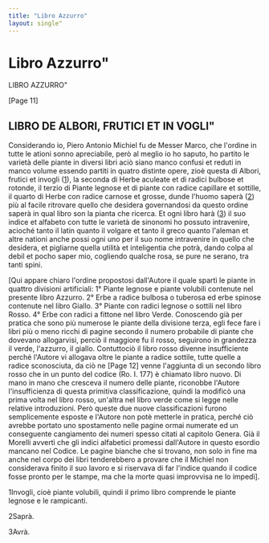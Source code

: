 ```yaml
---
title: "Libro Azzurro"
layout: single"
---
```


Libro Azzurro"
=============

LIBRO AZZURRO"

\[Page 11\]

LIBRO DE ALBORI, FRUTICI ET IN VOGLI"
------------------------------------

Considerando io, Piero Antonio Michiel fu de Messer Marco, che l'ordine in tutte le ationi sonno apreciabile, però al meglio io ho saputo, ho partito le varietà delle piante in diversi libri aciò siano manco confusi et reduti in manco volume essendo partiti in quatro distinte opere, zioè questa di Albori, frutici et invogli ([1](#prN1 "1")), la seconda di Herbe aculeate et di radici bulbose et rotonde, il terzio di Piante legnose et di piante con radice capillare et sottille, il quarto di Herbe con radice carnose et grosse, dunde l'huomo saperà ([2](#prN2 "2")) più al facile ritrovare quello che desidera governandosi da questo ordine saperà in qual libro son la pianta che ricerca. Et ogni libro harà ([3](#prN3 "3")) il suo indice et alfabeto con tutte le varietà de sinonomi ho possuto intravenire, acioché tanto il latin quanto il volgare et tanto il greco quanto l'aleman et altre nationi anche possi ogni uno per il suo nome intravenire in quello che desidera, et pigliarne quella utilità et inteligentia che potrà, dando colpa al debil et pocho saper mio, cogliendo qualche rosa, se pure ne serano, tra tanti spini.

\[Qui appare chiaro l'ordine propostosi dall'Autore il quale spartì le piante in quattro divisioni artificiali: 1° Piante legnose e piante volubili contenute nel presente libro Azzurro. 2° Erbe a radice bulbosa o tuberosa ed erbe spinose contenute nel libro Giallo. 3° Piante con radici legnose o sottili nel libro Rosso. 4° Erbe con radici a fittone nel libro Verde. Conoscendo già per pratica che sono più numerose le piante della divisione terza, egli fece fare i libri più o meno ricchi di pagine secondo il numero probabile di piante che dovevano allogarvisi, perciò il maggiore fu il rosso, seguirono in grandezza il verde, l'azzurro, il giallo. Contuttociò il libro rosso divenne insufficiente perché l'Autore vi allogava oltre le piante a radice sottile, tutte quelle a radice sconosciuta, da ciò ne \[Page 12\] venne l'aggiunta di un secondo libro rosso che in un punto del codice (Ro. I. 177) è chiamato libro nuovo. Di mano in mano che cresceva il numero delle piante, riconobbe l'Autore l'insufficienza di questa primitiva classificazione, quindi la modificò una prima volta nel libro rosso, un'altra nel libro verde come si legge nelle relative introduzioni. Però queste due nuove classificazioni furono semplicemente esposte e l'Autore non potè metterle in pratica, perché ciò avrebbe portato uno spostamento nelle pagine ormai numerate ed un conseguente cangiamento dei numeri spesso citati al capitolo Genera. Già il Morelli avvertì che gli indici alfabetici promessi dall'Autore in questo esordio mancano nel Codice. Le pagine bianche che si trovano, non solo in fine ma anche nel corpo dei libri tenderebbero a provare che il Michiel non considerava finito il suo lavoro e si riservava di far l'indice quando il codice fosse pronto per le stampe, ma che la morte quasi improvvisa ne lo impedì\].

1Invogli, cioè piante volubili, quindi il primo libro comprende le piante legnose e le rampicanti.

2Saprà.

3Avrà.

